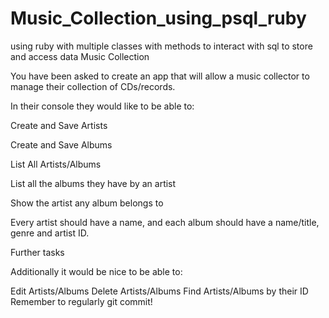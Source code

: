 # Music_Collection_using_psql_ruby
using ruby with multiple classes with methods to interact with sql to store and access data
Music Collection

You have been asked to create an app that will allow a music collector to manage their collection of CDs/records.

In their console they would like to be able to:

Create and Save Artists

Create and Save Albums

List All Artists/Albums

List all the albums they have by an artist

Show the artist any album belongs to

Every artist should have a name, and each album should have a name/title, genre and artist ID.

Further tasks

Additionally it would be nice to be able to:

Edit Artists/Albums
Delete Artists/Albums
Find Artists/Albums by their ID
Remember to regularly git commit!
